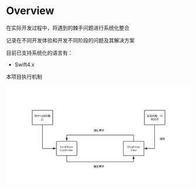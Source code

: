 # Overview

在实际开发过程中，将遇到的棘手问题进行系统化整合

记录在不同开发体验和开发不同阶段的问题及其解决方案

目前已支持系统化的语言有：

- Swift4.x

本项目执行机制

![workFlows](../flows.png)
